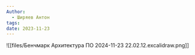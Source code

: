 ```yaml
---
Author:
  - Ширяев Антон
tags: 
date: 2023-11-23
---
```

![[files/Бенчмарк Архитектура ПО 2024-11-23 22.02.12.excalidraw.png]]